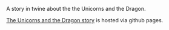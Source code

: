 A story in twine about the the Unicorns and the Dragon. 

[The Unicorns and the Dragon story](https://joshualim.github.io/the-Unicorns-and-the-Dragon/) is hosted via github pages.
